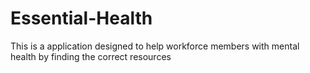 # Essential-Health
This is a application designed to help workforce members with mental health by finding the correct resources
